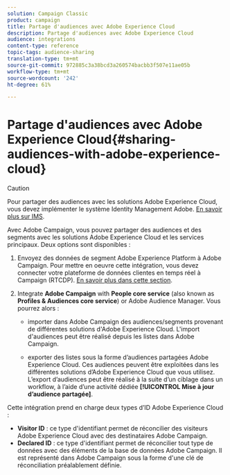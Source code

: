 ```yaml
---
solution: Campaign Classic
product: campaign
title: Partage d'audiences avec Adobe Experience Cloud
description: Partage d'audiences avec Adobe Experience Cloud
audience: integrations
content-type: reference
topic-tags: audience-sharing
translation-type: tm+mt
source-git-commit: 972885c3a38bcd3a260574bacbb3f507e11ae05b
workflow-type: tm+mt
source-wordcount: '242'
ht-degree: 61%

---
```



# Partage d&#39;audiences avec Adobe Experience Cloud{#sharing-audiences-with-adobe-experience-cloud}

>[!CAUTION]
>
>Pour partager des audiences avec les solutions Adobe Experience Cloud, vous devez implémenter le système Identity Management Adobe. [En savoir plus sur IMS](../../integrations/using/about-adobe-id.md).

Avec Adobe Campaign, vous pouvez partager des audiences et des segments avec les solutions Adobe Experience Cloud et les services principaux. Deux options sont disponibles :

1. Envoyez des données de segment Adobe Experience Platform à Adobe Campaign. Pour mettre en oeuvre cette intégration, vous devez connecter votre plateforme de données clientes en temps réel à Campaign (RTCDP). [En savoir plus dans cette section](https://docs.adobe.com/content/help/fr-FR/experience-platform/rtcdp/destinations/destinations-cat/adobe-destinations/adobe-campaign-destination.html).


1. Integrate **Adobe Campaign** with **People core service** (also known as **Profiles &amp; Audiences core service**) or Adobe Audience Manager. Vous pourrez alors :

   * importer dans Adobe Campaign des audiences/segments provenant de différentes solutions d&#39;Adobe Experience Cloud. L&#39;import d&#39;audiences peut être réalisé depuis les listes dans Adobe Campaign.

   * exporter des listes sous la forme d’audiences partagées Adobe Experience Cloud. Ces audiences peuvent être exploitées dans les différentes solutions d’Adobe Experience Cloud que vous utilisez. L’export d’audiences peut être réalisé à la suite d’un ciblage dans un workflow, à l’aide d’une activité dédiée **[!UICONTROL Mise à jour d’audience partagée]**.

Cette intégration prend en charge deux types d’ID Adobe Experience Cloud :

* **Visitor ID** : ce type d&#39;identifiant permet de réconcilier des visiteurs Adobe Experience Cloud avec des destinataires Adobe Campaign.
* **Declared ID** : ce type d&#39;identifiant permet de réconcilier tout type de données avec des éléments de la base de données Adobe Campaign. Il est représenté dans Adobe Campaign sous la forme d&#39;une clé de réconciliation préalablement définie.
